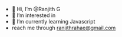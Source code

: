 - 👋 Hi, I’m @Ranjith G
- 👀 I’m interested in
- 🌱 I’m currently learning Javascript
-   reach me through ranjithrahae@gmail.com
